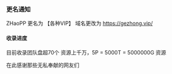 ### 更名通知
ZHaoPP 更名为 【各种VIP】 域名更改为 https://gezhong.vip/

#### 收录进度

目前收录团队盘超70个 资源上千万，5P = 5000T = 5000000G 资源

在此感谢那些无私奉献的网友们
